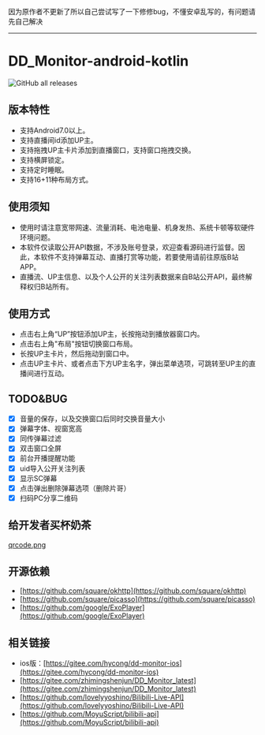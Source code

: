 因为原作者不更新了所以自己尝试写了一下修修bug，不懂安卓乱写的，有问题请先自己解决

---
# DD_Monitor-android-kotlin

![GitHub all releases](https://img.shields.io/github/downloads/congHu/DD_Monitor-android-kotlin/total)

## 版本特性
- 支持Android7.0以上。
- 支持直播间id添加UP主。
- 支持拖拽UP主卡片添加到直播窗口，支持窗口拖拽交换。
- 支持横屏锁定。
- 支持定时睡眠。
- 支持16+11种布局方式。

## 使用须知
- 使用时请注意宽带网速、流量消耗、电池电量、机身发热、系统卡顿等软硬件环境问题。
- 本软件仅读取公开API数据，不涉及账号登录，欢迎查看源码进行监督。因此，本软件不支持弹幕互动、直播打赏等功能，若要使用请前往原版B站APP。
- 直播流、UP主信息、以及个人公开的关注列表数据来自B站公开API，最终解释权归B站所有。

## 使用方式
- 点击右上角“UP”按钮添加UP主，长按拖动到播放器窗口内。
- 点击右上角"布局"按钮切换窗口布局。
- 长按UP主卡片，然后拖动到窗口中。
- 点击UP主卡片、或者点击下方UP主名字，弹出菜单选项，可跳转至UP主的直播间进行互动。

## TODO&BUG
- [x] 音量的保存，以及交换窗口后同时交换音量大小
- [x] 弹幕字体、视窗宽高
- [x] 同传弹幕过滤
- [x] 双击窗口全屏
- [x] 前台开播提醒功能
- [x] uid导入公开关注列表
- [x] 显示SC弹幕
- [x] 点击弹出删除弹幕选项（删除片哥）
- [x] 扫码PC分享二维码

## 给开发者买杯奶茶
[qrcode.png](qrcode.png)

## 开源依赖
- [https://github.com/square/okhttp](https://github.com/square/okhttp)
- [https://github.com/square/picasso](https://github.com/square/picasso)
- [https://github.com/google/ExoPlayer](https://github.com/google/ExoPlayer)

## 相关链接
- ios版：[https://gitee.com/hycong/dd-monitor-ios](https://gitee.com/hycong/dd-monitor-ios)
- [https://gitee.com/zhimingshenjun/DD_Monitor_latest](https://gitee.com/zhimingshenjun/DD_Monitor_latest)
- [https://github.com/lovelyyoshino/Bilibili-Live-API](https://github.com/lovelyyoshino/Bilibili-Live-API)
- [https://github.com/MoyuScript/bilibili-api](https://github.com/MoyuScript/bilibili-api)